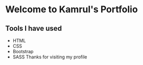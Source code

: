# Welcome to Kamrul's Portfolio

## Tools I have used
 - HTML
 - CSS
 - Bootstrap
 - SASS
Thanks for visiting my profile
